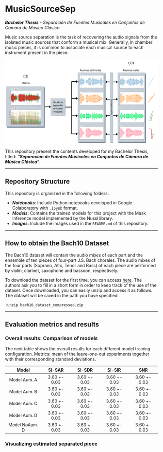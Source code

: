 # MusicSourceSep
***Bachelor Thesis** - Separación de Fuentes Musicales en Conjuntos de Cámara de Música Clásica*

Music source separation is the task of recovering the audio signals from the isolated music sources that conform a musical mix. Generally, in chamber music pieces, it is common to associate each musical source to each instrument present in the piece.

<!-- ![Repo image](https://github.com/andrezg98/MusicSourceSep/blob/main/Images/source_separation_training.png?raw=true) -->
<p align="center">
  <img src="https://github.com/andrezg98/MusicSourceSep/blob/main/Images/source_separation_training.png?raw=true" width="650" height="280" align="middle">
</p>

This repository present the contents developed for my Bachelor Thesis, titled: ***"Separación de Fuentes Musicales en Conjuntos de Cámara de Música Clásica"***.
***
## Repository Structure
This repository is organized in the following folders:
- **_Notebooks_**: Include Python notebooks developed in Google Colaboratory with `.ipynb` format.
- **_Models_**: Contains the trained models for this project with the Mask Inference model implemented by the Nussl library.
- **_Images_**: Include the images used in the `README.md` of this repository.
***
## How to obtain the Bach10 Dataset
The Bach10 dataset will contain the audio mixes of each part and the ensemble of ten pieces of four-part J.S. Bach chorales. The audio mixes of the four parts (Soprano, Alto, Tenor and Bass) of each piece are performed by violin, clarinet, saxophone and bassoon, respectively.

To download the dataset for the first time, you can access [here](https://https://docs.google.com/forms/d/e/1FAIpQLSfJ1IdB7Ws2_m0wkkvS1hGm5GevGS3QmqBIoxiGDbw93yoPLQ/viewform?embedded=true&formkey=dGU3cmRlb1Q4RU5zTGNZeHUyRGFwaWc6MQ). The authors ask you to fill in a short form in order to keep track of the use of the dataset. Once downloaded, you can easily unzip and access it as follows. The dataset will be saved in the path you have specified.
```
!unzip bach10_dataset_compressed.zip
```
***
## Evaluation metrics and results

### Overall results: Comparison of models 
The next table shows the overall results for each different model training configuration.
Metrics: mean of the leave-one-out experiments together with their corresponding standard deviations.

|      Model     |    SI-SAR    |    SI-SDR    |    SI-SIR    |      SNR     |
|:---------------:|:------------:|:------------:|:------------:|:------------:|
|  Model Aum. A  | 3.60 +- 0.03 | 3.60 +- 0.03 | 3.60 +- 0.03 | 3.60 +- 0.03 |
|  Model Aum. B  | 3.60 +- 0.03 | 3.60 +- 0.03 | 3.60 +- 0.03 | 3.60 +- 0.03 |
|  Model Aum. C  | 3.60 +- 0.03 | 3.60 +- 0.03 | 3.60 +- 0.03 | 3.60 +- 0.03 |
|  Model Aum. D  | 3.60 +- 0.03 | 3.60 +- 0.03 | 3.60 +- 0.03 | 3.60 +- 0.03 |
| Model NoAum. D | 3.60 +- 0.03 | 3.60 +- 0.03 | 3.60 +- 0.03 | 3.60 +- 0.03 |

### Visualizing estimated separated piece
